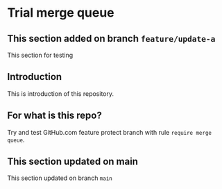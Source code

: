 # Trial merge queue

## This section added on branch `feature/update-a`

This section for testing

## Introduction

This is introduction of this repository.

## For what is this repo?

Try and test GitHub.com feature protect branch with rule `require merge queue`.

## This section updated on main

This section updated on branch `main`
